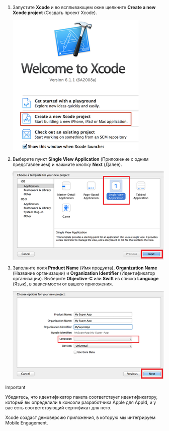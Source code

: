 1. Запустите **Xcode** и во всплывающем окне щелкните **Create a new Xcode project** (Создать проект Xcode).
   
    ![](./media/mobile-engagement-create-new-ios-app/xcode-new-project.png)
2. Выберите пункт **Single View Application** (Приложение с одним представлением) и нажмите кнопку **Next** (Далее).
   
    ![](./media/mobile-engagement-create-new-ios-app/xcode-simple-view.png)
3. Заполните поля **Product Name** (Имя продукта), **Organization Name** (Название организации) и **Organization Identifier** (Идентификатор организации). Выберите **Objective-C** или **Swift** из списка **Language** (Язык), в зависимости от вашего приложения.
   
    ![](./media/mobile-engagement-create-new-ios-app/xcode-project-props.png)

> [!IMPORTANT]
> Убедитесь, что идентификатор пакета соответствует идентификатору, который вы определили в консоли разработчика Apple для AppId, и у вас есть соответствующий сертификат для него.
> 
> 

Xcode создаст демоверсию приложения, в которую мы интегрируем Mobile Engagement.

<!---HONumber=Oct15_HO3-->